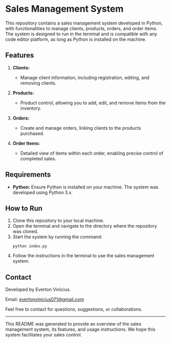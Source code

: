 
# Sales Management System

This repository contains a sales management system developed in Python, with functionalities to manage clients, products, orders, and order items. The system is designed to run in the terminal and is compatible with any code editor platform, as long as Python is installed on the machine.

## Features

1. **Clients:**
   - Manage client information, including registration, editing, and removing clients.

2. **Products:**
   - Product control, allowing you to add, edit, and remove items from the inventory.

3. **Orders:**
   - Create and manage orders, linking clients to the products purchased.

4. **Order Items:**
   - Detailed view of items within each order, enabling precise control of completed sales.

## Requirements

- **Python:** Ensure Python is installed on your machine. The system was developed using Python 3.x.

## How to Run

1. Clone this repository to your local machine.
2. Open the terminal and navigate to the directory where the repository was cloned.
3. Start the system by running the command:
   ```
   python index.py
   ```
4. Follow the instructions in the terminal to use the sales management system.

## Contact

Developed by Everton Vinicius.

Email: evertonvinicius071@gmail.com

Feel free to contact for questions, suggestions, or collaborations.

---

This README was generated to provide an overview of the sales management system, its features, and usage instructions. We hope this system facilitates your sales control.
